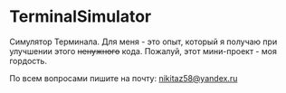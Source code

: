 # TerminalSimulator

Симулятор Терминала. Для меня - это опыт, который я получаю при улучшении этого <strike>ненужного</strike> кода. Пожалуй, этот мини-проект - моя гордость. 

По всем вопросами пишите на почту: nikitaz58@yandex.ru
